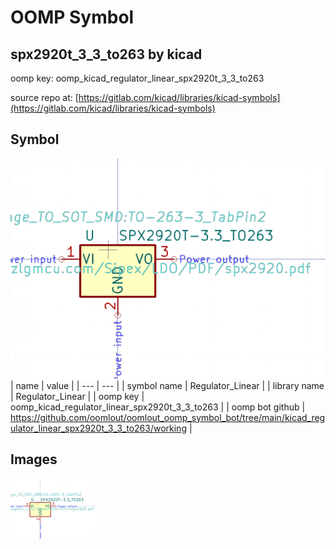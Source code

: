 # OOMP Symbol  
## spx2920t_3_3_to263  by kicad  
  
oomp key: oomp_kicad_regulator_linear_spx2920t_3_3_to263  
  
source repo at: [https://gitlab.com/kicad/libraries/kicad-symbols](https://gitlab.com/kicad/libraries/kicad-symbols)  
## Symbol  
  
[![working.png](working_600.png)](working.png)  
| name | value | 
| --- | --- | 
| symbol name | Regulator_Linear | 
| library name | Regulator_Linear | 
| oomp key | oomp_kicad_regulator_linear_spx2920t_3_3_to263 | 
| oomp bot github | https://github.com/oomlout/oomlout_oomp_symbol_bot/tree/main/kicad_regulator_linear_spx2920t_3_3_to263/working | 
## Images  
  
[![working.png](working_140.png)](working.png)  
